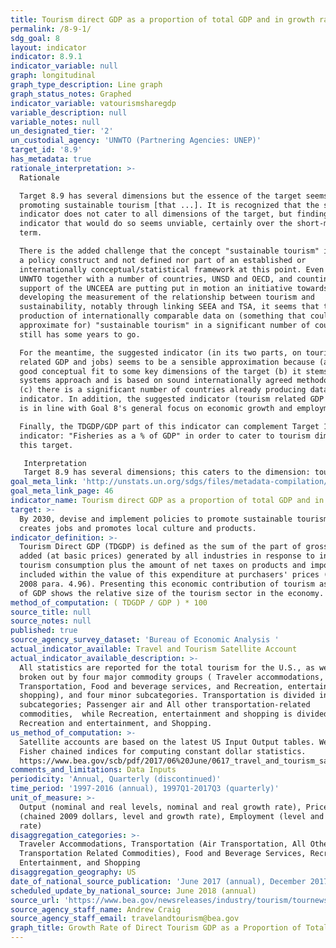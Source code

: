 ```yaml
---
title: Tourism direct GDP as a proportion of total GDP and in growth rate
permalink: /8-9-1/
sdg_goal: 8
layout: indicator
indicator: 8.9.1
indicator_variable: null
graph: longitudinal
graph_type_description: Line graph
graph_status_notes: Graphed
indicator_variable: vatourismsharegdp
variable_description: null
variable_notes: null
un_designated_tier: '2'
un_custodial_agency: 'UNWTO (Partnering Agencies: UNEP)'
target_id: '8.9'
has_metadata: true
rationale_interpretation: >-
  Rationale 

  Target 8.9 has several dimensions but the essence of the target seems to be on
  promoting sustainable tourism [that ...]. It is recognized that the suggested
  indicator does not cater to all dimensions of the target, but finding one
  indicator that would do so seems unviable, certainly over the short-medium
  term. 

  There is the added challenge that the concept "sustainable tourism" is mainly
  a policy construct and not defined nor part of an established or
  internationally conceptual/statistical framework at this point. Even though
  UNWTO together with a number of countries, UNSD and OECD, and counting on the
  support of the UNCEEA are putting put in motion an initiative towards
  developing the measurement of the relationship between tourism and
  sustainability, notably through linking SEEA and TSA, it seems that the
  production of internationally comparable data on (something that could
  approximate for) "sustainable tourism" in a significant number of countries
  still has some years to go. 

  For the meantime, the suggested indicator (in its two parts, on tourism
  related GDP and jobs) seems to be a sensible approximation because (a) it is a
  good conceptual fit to some key dimensions of the target (b) it stems from a
  systems approach and is based on sound internationally agreed methodology, and
  (c) there is a significant number of countries already producing data for this
  indicator. In addition, the suggested indicator (tourism related GDP and jobs)
  is in line with Goal 8's general focus on economic growth and employment. 

  Finally, the TDGDP/GDP part of this indicator can complement Target 14.7's
  indicator: "Fisheries as a % of GDP" in order to cater to tourism dimension of
  this target. 

   Interpretation 
   Target 8.9 has several dimensions; this caters to the dimension: tourism; promote [...] tourism. The value of the economic contribution of tourism captured by this indicator, and (relative) increases or decreases in it, could indicate the degree to which tourism is being successfully promoted. This indicator is useful for policy on tourism at national level and the level of sub-national regions as it gives the only credible measure of the economic contribution of tourism, which can be compared to GDP contributions of other economic activities. The indicator has been found especially useful in promoting and mainstreaming tourism in policy agendas at all levels. The indicator can also be compared across countries, although true international comparability of the figures needs to be improved.
goal_meta_link: 'http://unstats.un.org/sdgs/files/metadata-compilation/Metadata-Goal-8.pdf'
goal_meta_link_page: 46
indicator_name: Tourism direct GDP as a proportion of total GDP and in growth rate
target: >-
  By 2030, devise and implement policies to promote sustainable tourism that
  creates jobs and promotes local culture and products.
indicator_definition: >-
  Tourism Direct GDP (TDGDP) is defined as the sum of the part of gross value
  added (at basic prices) generated by all industries in response to internal
  tourism consumption plus the amount of net taxes on products and imports
  included within the value of this expenditure at purchasers' prices (TSA: RMF
  2008 para. 4.96). Presenting this economic contribution of tourism as a share
  of GDP shows the relative size of the tourism sector in the economy.
method_of_computation: ( TDGDP / GDP ) * 100
source_title: null
source_notes: null
published: true
source_agency_survey_dataset: 'Bureau of Economic Analysis '
actual_indicator_available: Travel and Tourism Satellite Account
actual_indicator_available_description: >-
  All statistics are reported for the total tourism for the U.S., as well as
  broken out by four major commodity groups ( Traveler accommodations,
  Transportation, Food and beverage services, and Recreation, entertainment and
  shopping), and four minor subcategories. Transportation is divided into two
  subcategories; Passenger air and All other transportation-related
  commodities,  while Recreation, entertainment and shopping is divided into;
  Recreation and entertainment, and Shopping.
us_method_of_computation: >-
  Satellite accounts are based on the latest US Input Output tables. We use
  Fisher chained indices for computing constant dollar statistics.
  https://www.bea.gov/scb/pdf/2017/06%20June/0617_travel_and_tourism_satellite_accounts.pdf
comments_and_limitations: Data Inputs
periodicity: 'Annual, Quarterly (discontinued)'
time_period: '1997-2016 (annual), 1997Q1-2017Q3 (quarterly)'
unit_of_measure: >-
  Output (nominal and real levels, nominal and real growth rate), Prices
  (chained 2009 dollars, level and growth rate), Employment (level and growth
  rate) 
disaggregation_categories: >-
  Traveler Accommodations, Transportation (Air Transportation, All Other
  Transportation Related Commodities), Food and Beverage Services, Recreation,
  Entertainment, and Shopping
disaggregation_geography: US
date_of_national_source_publication: 'June 2017 (annual), December 2017 (quarterly)'
scheduled_update_by_national_source: June 2018 (annual)
source_url: 'https://www.bea.gov/newsreleases/industry/tourism/tournewsrelease.htm'
source_agency_staff_name: Andrew Craig
source_agency_staff_email: travelandtourism@bea.gov
graph_title: Growth Rate of Direct Tourism GDP as a Proportion of Total GDP
---
```

